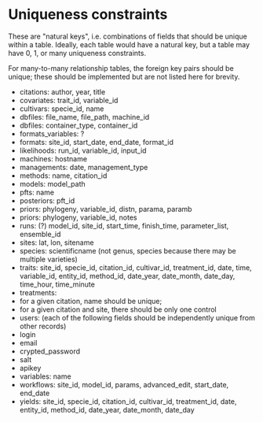 

# Uniqueness constraints

These are "natural keys", i.e. combinations of fields that should be unique within a table. Ideally, each table would have a natural key, but a table may have 0, 1, or many uniqueness constraints.

For many-to-many relationship tables, the foreign key pairs should be unique; these should be implemented but are not listed here for brevity.

* citations: author, year, title
* covariates: trait\_id, variable\_id
* cultivars: specie\_id, name
* dbfiles: file\_name, file\_path, machine\_id
* dbfiles: container\_type, container\_id
* formats\_variables: ?
* formats: site\_id, start\_date, end\_date, format\_id
* likelihoods: run\_id, variable\_id, input\_id
* machines: hostname
* managements: date, management\_type
* methods: name, citation\_id
* models: model\_path
* pfts: name
* posteriors: pft\_id
* priors: phylogeny, variable\_id, distn, parama, paramb
* priors: phylogeny, variable\_id, notes
* runs: (?) model\_id, site\_id, start\_time, finish\_time, parameter\_list, ensemble\_id
* sites: lat, lon, sitename
* species: scientificname (not genus, species because there may be multiple varieties)
* traits: site\_id, specie\_id, citation\_id, cultivar\_id, treatment\_id, date, time, variable\_id, entity\_id, method\_id, date\_year, date\_month, date\_day, time\_hour, time\_minute
* treatments: 
 * for a given citation, name should be unique; 
 * for a given citation and site, there should be only one control
* users: (each of the following fields should be independently unique from other records) 
 * login
 * email
 * crypted\_password
 * salt 
 * apikey
* variables: name
* workflows: site\_id, model\_id, params, advanced\_edit, start\_date, end\_date
* yields: site\_id, specie\_id, citation\_id, cultivar\_id, treatment\_id, date, entity\_id, method\_id, date\_year, date\_month, date\_day
